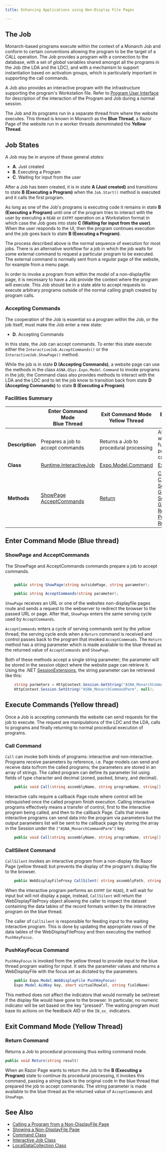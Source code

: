 ```yaml
---
title: Enhancing Applications using Non-Display File Pages

---
```


## The Job

Monarch-based programs execute within the context of a Monarch Job and conform to certain conventions allowing the program to be the target of a *CALL* operation. The Job provides a program with a connection to the database, with a set of _global_ variables shared amongst all the programs in the Job (the LDA and the LDC), and with a mechanism to support instantiation based on activation groups, which is particularly important in supporting the call commands.

A Job also provides an interactive program with the infrastructure supporting the program's Workstation file. Refer to [Program User Interface](/concepts/architecture/program-user-interface.html) for  description of the interaction of the Program and Job during a normal session.

The Job and its programs run in a separate thread from where the website executes.  This thread is known in Monarch as the **Blue Thread**, a Razor Page of the website run in a worker threads denominated the **Yellow Thread**.

## Job States

A Job may be in anyone of these general *states*:

*   **A**. Just created
*   **B**. Executing a Program
*   **C**. Waiting for input from the user

After a Job has been created, it is in state **A (Just created)** and transitions to state **B (Executing a Program)** when the `Job.Start()` method is executed and it calls the first program. 

As long as one of the Job's programs is executing code it remains in  state **B (Executing a Program)** until one of the program tries to interact with the user by executing a `READ` or `EXFMT` operation on a Workstation format in which case the Job goes into state **C (Waiting for input from the user)**. When the user responds to the UI, then the program continues execution and the job goes back to state **B (Executing a Program)**.

The process described above is the normal sequence of execution for most jobs. There is an alternative workflow for a job in which the job waits for some external command to request a particular program to be executed.  The external command is normally sent from a *regular* page of the website, for example from a menu page.

In order to invoke a program from within the model of a non-displayfile page, it is necessary to have a Job provide the context where the program will execute. This Job should be in a state able to accept requests to execute arbitrary programs outside of the normal calling graph created by program calls.

### Accepting Commands
The cooperation of the Job is essential so a program within the Job, or the job itself, must make the Job enter a new state:

*   **D**. Accepting Commands

In this state, the Job can accept commands. To enter this state execute either the `InteractiveJob.AcceptCommands()` or the `InteractiveJob.ShowPage()` method.

While the job is in state **D (Accepting Commands)**, a website page can use the methods in the class `ASNA.QSys.Expo.Model.Command` to invoke programs in the job; the Command class also provides methods to interact with the LDA and the LDC and to let the job know to transition back from state **D (Accepting Commands)** to state **B (Executing a Program)**.

### Facilities Summary


|  | Enter Command Mode <br/> Blue Thread | Exit Command Mode <br/> Yellow Thread | Execute Commands <br/> Yellow Thread |
| -------- | ------------------ | ----------------- | -------------------|
| **Description** | Prepares a job to accept commands | Returns a Job to procedural processing | Allows code in website to invoke a function within a Job, particularly program calls.
| **Class** | [Runtime.InteractiveJob](/reference/asna-qsys-runtime-job-support/classes/interactive-job.html) | [Expo.Model.Command](/reference/asna-qsys-expo/expo-model/command.html) | [Expo.Model.Command](/reference/asna-qsys-expo/expo-model/command.html)
| **Methods** | [ShowPage](/reference/asna-qsys-runtime-job-support/classes/interactive-job.html#showpagestring-string) <br/> [AcceptCommands](/reference/asna-qsys-runtime-job-support/classes/interactive-job.html#acceptcommands) | [Return](amfCommandClassReturnMethod.htm) |  [Call](amfCommandClassCallMethods.htm) <br/> [CallSilent](amfCommandClassCallSilentMethod.htm) <br/> [SetLdaField](amfCommandClassSetLdaFieldMethod.htm) <br/> [GetLdaField](amfCommandClassGetLdaFieldMethod.htm) <br/> [SetLdcObject](amfCommandClassSetLdcObjectMethod.htm) <br/> [GetLdcObject](amfCommandClassPushKeyFocusMethod.htm) <br/> [RemoveLdcObject](amfCommandClassGetLdcObjectMethod.htm) <br/> [PushKeyFocus](amfCommandClassRemoveLdcObjectMethod.htm) <br/> [RequestShutdown](amfCommandClassRequestShutdownMethod.htm)


## Enter Command Mode (Blue thread)

### ShowPage and AcceptCommands

The ShowPage and AcceptCommands commands prepare a job to accept commands. 

```cs

    public string ShowPage(string outsidePage, string parameter);

    public string AcceptCommands(string parameter);
```            

`ShowPage` receives an URL or one of the websites non-displayfile pages route and sends a request to the webserver to redirect the browser to the passed URL or page.  After that, `ShowPage` enters the same serving cycle used by `AcceptCommands`.

`AcceptCommands` enters a cycle of serving commands sent by the yellow thread, the serving cycle ends when a `Return` command is received and control passes back to the program that invoked `AcceptCommnads`. The `Return` method has a string parameter which is made available to the blue thread as the returned value of `AcceptCommands` and `ShowPage`.

Both of these methods accept a single string parameter; the parameter will be stored in the session object where the website page can retrieve it.  Using the .NET [SessionExtensions](https://docs.microsoft.com/en-us/dotnet/api/microsoft.aspnetcore.http.sessionextensions), the string parameter can be retrieved like this:

```cs
    string parmeters = HttpContext.Session.GetString("ASNA_MonarchCommandParm");
    HttpContext.Session.SetString("ASNA_MonarchCommandParm", null);
```
## Execute Commands (Yellow thread)

Once a Job is accepting commands the website can send requests for the job to execute.  The request are manipulations of the LDC and the LDA, calls to programs and finally returning to normal procedural execution of programs.

### Call Command
`Call` can invoke both kinds of programs: interactive and non-interactive. Programs receive parameters by reference, i.e. Page models can send and receive data to/from the called programs; the parameters are stored in an array of strings. The called program can define its parameter list using fields of type character and decimal (zoned, packed, binary, and decimal).

```cs
    public void Call(string assemblyName, string programName, string[] parms)
```

Interactive calls require a callback Page route where control will be relinquished once the called program finish execution. Calling interactive programs effectively means a transfer of control, first to the interactive program being called, and then to the callback Page. Calls that invoke interactive programs can send data into the program via parameters but the output parameters list will be sent to the callback page by storing the array in the Session under the `["ASNA_MonarchCommandParm"]` key.

```cs
    public void Call(string assemblyName, string programName, string[] parms string callbackPage)
```

### CallSilent Command

`CallSilent` invokes an interactive program from a non-display file Razor Page (yellow thread) but prevents the display of the program's display file to the browser.

```cs
    public WebDisplayFileProxy CallSilent( string assemblyPath, string programName, string[] parms )
```
When the interactive program performs an `EXFMT` (or `READ`), it will wait for input but will not display a page, instead, `CallSilent` will return the WebDisplayFileProxy object allowing the caller to inspect the dataset containing the data tables of the record formats written by the interactive program on the blue thread.

The caller of `CallSilent` is responsible for feeding input to the waiting interactive program. This is done by updating the appropriate rows of the data tables of the WebDisplayFileProxy and then executing the method `PushKeyFocus`.

### PushKeyFocus Command

`PushKeyFocus` is invoked from the yellow thread to provide input to the blue thread program waiting for input. It sets the parameter values and returns a WebDisplayFile with the focus set as dictated by the parameters.

```cs
    public Expo.Model.WebDisplayFile PushKeyFocus(
    Expo.Model.AidKey key, short virtualRowCol, string fieldName)
```

This method does not affect the indicators that would normally be set/reset if the display file would have gone to the browser. In particular, no numeric indicator will be set based on the key "pressed". The waiting program must base its actions on the feedback AID or the `IN_xx_` indicators.


## Exit Command Mode (Yellow Thread)

### Return Command

Returns a Job to procedural processing thus exiting command mode.

```cs
public void Return(string result)
```

When an Razor Page wants to return the Job to the **B (Executing a Program)** state to continue its procedural processing, it invokes this command, passing a string back to the original code in the blue thread that prepared the job to accept commands. The string parameter is made available to the blue thread as the returned value of `AcceptCommands` and `ShowPage`.

## See Also

* [Calling a Program from a Non-DisplayFile Page](calling-program-from-non-displayfile-page.html)
* [Showing a Non-DisplayFile Page](showing-non-displayfile-page.html)
* [Command Class](/reference/asna-qsys-expo/expo-model/command.html)
* [Interactive Job Class](/reference/asna-qsys-runtime-job-support/classes/interactive-job.html)
* [LocalDataCollection Class](/reference/asna-qsys-runtime/job-support/local-data-collection.html)



